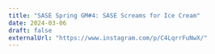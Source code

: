 ```yaml
---
title: "SASE Spring GM#4: SASE Screams for Ice Cream"
date: 2024-03-06
draft: false
externalUrl: "https://www.instagram.com/p/C4LqrrFuNwX/"
---
```

